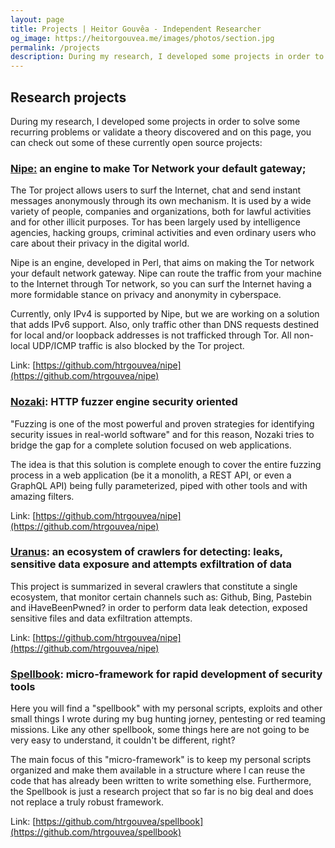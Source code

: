 ```yaml
---
layout: page
title: Projects | Heitor Gouvêa - Independent Researcher
og_image: https://heitorgouvea.me/images/photos/section.jpg
permalink: /projects
description: During my research, I developed some projects in order to solve some types of recurring problems or validate a theory discovered and on this page, you can check out some of these currently open source projects.
---
```


## Research projects

During my research, I developed some projects in order to solve some recurring problems or validate a theory discovered and on this page, you can check out some of these currently open source projects:

### [Nipe:](https://github.com/htrgouvea/nipe) an engine to make Tor Network your default gateway;

The Tor project allows users to surf the Internet, chat and send instant messages anonymously through its own mechanism. 
It is used by a wide variety of people, companies and organizations, both for lawful activities and for other illicit purposes. Tor has been largely used by intelligence agencies, hacking groups, criminal activities and even ordinary users who care about their privacy in the digital world.
  
Nipe is an engine, developed in Perl, that aims on making the Tor network your default network gateway. Nipe can route the traffic from your machine to the Internet through Tor network, so you can surf the Internet having a more formidable stance on privacy and anonymity in cyberspace.
  
Currently, only IPv4 is supported by Nipe, but we are working on a solution that adds IPv6 support. Also, 
only traffic other than DNS requests destined for local and/or loopback addresses is not trafficked through Tor. 
All non-local UDP/ICMP traffic is also blocked by the Tor project.

Link: [https://github.com/htrgouvea/nipe](https://github.com/htrgouvea/nipe)

### [Nozaki](https://github.com/htrgouvea/nozaki): HTTP fuzzer engine security oriented

"Fuzzing is one of the most powerful and proven strategies for identifying security issues in real-world software" and for this reason, Nozaki tries to bridge the gap for a complete solution focused on web applications.

The idea is that this solution is complete enough to cover the entire fuzzing process in a web application (be it a monolith, a REST API, or even a GraphQL API) being fully parameterized, piped with other tools and with amazing filters.

Link: [https://github.com/htrgouvea/nipe](https://github.com/htrgouvea/nipe)

### [Uranus](https://github.com/htrgouvea/uranus): an ecosystem of crawlers for detecting: leaks, sensitive data exposure and attempts exfiltration of data

This project is summarized in several crawlers that constitute a single ecosystem, that monitor certain channels such as: Github, Bing, Pastebin and iHaveBeenPwned? in order to perform data leak detection, exposed sensitive files and data exfiltration attempts.

Link: [https://github.com/htrgouvea/nipe](https://github.com/htrgouvea/nipe)

### [Spellbook](https://github.com/htrgouvea/spellbook): micro-framework for rapid development of security tools

Here you will find a "spellbook" with my personal scripts, exploits and other small things I wrote during my bug hunting jorney, pentesting or red teaming missions. Like any other spellbook, some things here are not going to be very easy to understand, it couldn't be different, right?

The main focus of this "micro-framework" is to keep my personal scripts organized and make them available in a structure where I can reuse the code that has already been written to write something else. Furthermore, the Spellbook is just a research project that so far is no big deal and does not replace a truly robust framework.

Link: [https://github.com/htrgouvea/spellbook](https://github.com/htrgouvea/spellbook)